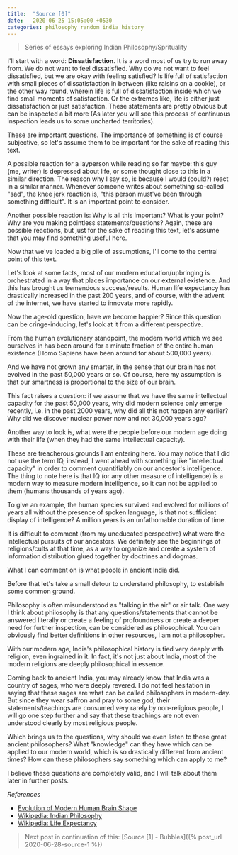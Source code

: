 ```yaml
---
title:  "Source [0]"
date:   2020-06-25 15:05:00 +0530
categories: philosophy random india history
---
```


> Series of essays exploring Indian Philosophy/Sprituality

I'll start with a word: **Dissatisfaction**. It is a word most of us try to run away from. We do not want to feel dissatisfied. Why do we not want to feel dissatisfied, but we are okay with feeling satisfied?
Is life full of satisfaction with small pieces of dissatisfaction in between (like raisins on a cookie), or the other way round, wherein life is full of dissatisfaction inside which we find small moments of satisfaction. Or the extremes like, life is either just dissatisfaction or just satisfaction.
These statements are pretty obvious but can be inspected a bit more (As later you will see this process of continuous inspection leads us to some uncharted territories).


These are important questions. The importance of something is of course subjective, so let's assume them to be important for the sake of reading this text.

A possible reaction for a layperson while reading so far maybe: this guy (me, writer) is depressed about life, or some thought close to this in a similar direction.
The reason why I say so, is because I would (could?) react in a similar manner. Whenever someone writes about something so-called "sad", the knee jerk reaction is, "this person must've been through something difficult". It is an important point to consider.

Another possible reaction is: Why is all this important? What is your point? Why are you making pointless statements/questions?
Again, these are possible reactions, but just for the sake of reading this text, let's assume that you may find something useful here.

Now that we've loaded a big pile of assumptions, I'll come to the central point of this text.

Let's look at some facts, most of our modern education/upbringing is orchestrated in a way that places importance on our external existence. And this has brought us tremendous success/results. Human life expectancy has drastically increased in the past 200 years, and of course, with the advent of the internet, we have started to innovate more rapidly.

Now the age-old question, have we become happier? Since this question can be cringe-inducing, let's look at it from a different perspective.

From the human evolutionary standpoint, the modern world which we see ourselves in has been around for a minute fraction of the entire human existence (Homo Sapiens have been around for about 500,000 years).

And we have not grown any smarter, in the sense that our brain has not evolved in the past 50,000 years or so. Of course, here my assumption is that our smartness is proportional to the size of our brain.

This fact raises a question: if we assume that we have the same intellectual capacity for the past 50,000 years, why did modern science only emerge recently, i.e. in the past 2000 years, why did all this not happen any earlier? Why did we discover nuclear power now and not 30,000 years ago?

Another way to look is, what were the people before our modern age doing with their life (when they had the same intellectual capacity).

These are treacherous grounds I am entering here. You may notice that I did not use the term IQ, instead, I went ahead with something like "intellectual capacity" in order to comment quantifiably on our ancestor's intelligence. The thing to note here is that IQ (or any other measure of intelligence) is a modern way to measure modern intelligence, so it can not be applied to them (humans thousands of years ago).

To give an example, the human species survived and evolved for millions of years all without the presence of spoken language, is that not sufficient display of intelligence? A million years is an unfathomable duration of time.

It is difficult to comment (from my uneducated perspective) what were the intellectual pursuits of our ancestors. We definitely see the beginnings of religions/cults at that time, as a way to organize and create a system of information distribution glued together by doctrines and dogmas.

What I can comment on is what people in ancient India did.

Before that let's take a small detour to understand philosophy, to establish some common ground.

Philosophy is often misunderstood as "talking in the air" or air talk. One way I think about philosophy is that any questions/statements that cannot be answered literally or create a feeling of profoundness or create a deeper need for further inspection, can be considered as philosophical. You can obviously find better definitions in other resources, I am not a philosopher.

With our modern age, India's philosophical history is tied very deeply with religion, even ingrained in it. In fact, it's not just about India, most of the modern religions are deeply philosophical in essence.

Coming back to ancient India, you may already know that India was a country of sages, who were deeply revered. I do not feel hesitation in saying that these sages are what can be called philosophers in modern-day. But since they wear saffron and pray to some god, their statements/teachings are consumed very rarely by non-religious people, I will go one step further and say that these teachings are not even understood clearly by most religious people.

Which brings us to the questions, why should we even listen to these great ancient philosophers? What "knowledge" can they have which can be applied to our modern world, which is so drastically different from ancient times? How can these philosophers say something which can apply to me?

I believe these questions are completely valid, and I will talk about them later in further posts.

*References*
* [Evolution of Modern Human Brain Shape](https://advances.sciencemag.org/content/4/1/eaao5961#:~:text=Our%20data%20show%20that%2C%20300%2C000,100%2C000%20and%2035%2C000%20years%20ago.)
* [Wikipedia: Indian Philosophy](https://en.wikipedia.org/wiki/Indian_philosophy)
* [Wikipedia: Life Expectancy](https://en.wikipedia.org/wiki/Life_expectancy)

> Next post in continuation of this: [Source [1] - Bubbles]({% post_url 2020-06-28-source-1 %})
